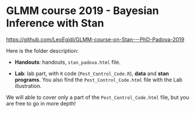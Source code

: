 # GLMM course 2019 - Bayesian Inference with Stan

https://github.com/LeoEgidi/GLMM-course-on-Stan---PhD-Padova-2019

Here is the folder description:

- **Handouts**: handouts, `stan_padova.html` file.

- **Lab**: lab part, with `R` code (`Pest_Control_Code.R`), **data** and **stan programs**. You also find the `Pest_Control_Code.html` file with the Lab illustration.

We will able to cover only a part of the `Pest_Control_Code.html` file, but you are free to go in more depth!
